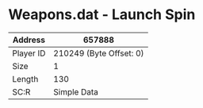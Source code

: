 
#  Weapons.dat - Launch Spin
Address   | 657888
----------|-------------
Player ID | 210249 (Byte Offset: 0)
Size 	  | 1
Length 	  | 130
SC:R      | Simple Data


